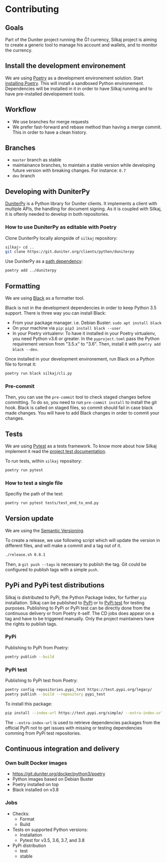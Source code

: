 # Contributing

## Goals
Part of the Duniter project running the Ğ1 currency, Silkaj project is aiming to create a generic tool to manage his account and wallets, and to monitor the currency.

## Install the development environement
We are using [Poetry](https://poetry.eustace.io/) as a development environement solution. Start [installing Poetry](install_poetry.md).
This will install a sandboxed Python environement.
Dependencies will be installed in it in order to have Silkaj running and to have pre-installed developement tools.

## Workflow
- We use branches for merge requests
- We prefer fast-forward and rebase method than having a merge commit. This in order to have a clean history.

## Branches
- `master` branch as stable
- maintainance branches, to maintain a stable version while developing future version with breaking changes. For instance: `0.7`
- `dev` branch

## Developing with DuniterPy
[DuniterPy](https://git.duniter.org/clients/python/duniterpy) is a Python library for Duniter clients.
It implements a client with multiple APIs, the handling for document signing.
As it is coupled with Silkaj, it is oftenly needed to develop in both repositories.

### How to use DuniterPy as editable with Poetry
Clone DuniterPy locally alongside of `silkaj` repository:

```bash
silkaj> cd ..
git clone https://git.duniter.org/clients/python/duniterpy
```

Use DuniterPy as a [path dependency](https://poetry.eustace.io/docs/versions/#path-dependencies):
```bash
poetry add ../duniterpy
```

## Formatting
We are using [Black](https://github.com/python/black) as a formatter tool.

Black is not in the development dependencies in order to keep Python 3.5 support.
There is three way you can install Black:
- From your package manager. i.e. Debian Buster: `sudo apt install black`
- On your machine via `pip`: `pip3 install black --user`
- In your Poetry virtualenv:
To have it installed in your Poetry virtualenv, you need Python v3.6 or greater.
In the `pyproject.toml` pass the Python requirement version from "3.5.x" to "3.6".
Then, install it with `poetry add black --dev`.

Once installed in your development environement, run Black on a Python file to format it:
```bash
poetry run black silkaj/cli.py
```

### Pre-commit
Then, you can use the `pre-commit` tool to check staged changes before committing.
To do so, you need to run `pre-commit install` to install the git hook.
Black is called on staged files, so commit should fail in case black made changes.
You will have to add Black changes in order to commit your changes.

## Tests
We are using [Pytest](https://pytest.org) as a tests framework. To know more about how Silkaj implement it read the [project test documentation](test_and_coverage.md).

To run tests, within `silkaj` repository:
```bash
poetry run pytest
```

### How to test a single file
Specifiy the path of the test:
```bash
poetry run pytest tests/test_end_to_end.py
```

## Version update
We are using the [Semantic Versioning](https://semver.org).

To create a release, we use following script which will update the version in different files, and will make a commit and a tag out of it.
```bash
./release.sh 0.8.1
```

Then, a `git push --tags` is necessary to publish the tag. Git could be configured to publish tags with a simple `push`.

## PyPi and PyPi test distributions
Silkaj is distributed to PyPi, the Python Package Index, for further `pip` installation.
Silkaj can be published to [PyPi](https://pypi.org/project/silkaj) or to [PyPi test](https://test.pypi.org/project/silkaj/) for testing purposes.
Publishing to PyPi or PyPi test can be directly done from the continuous delivery or from Poetry it-self.
The CD jobs does appear on a tag and have to be triggered manually.
Only the project maintainers have the rights to publish tags.

### PyPi
Publishing to PyPi from Poetry:
```bash
poetry publish --build
```
### PyPi test
Publishing to PyPi test from Poetry:
```bash
poetry config repositories.pypi_test https://test.pypi.org/legacy/
poetry publish --build --repository pypi_test
```

To install this package:
```bash
pip install --index-url https://test.pypi.org/simple/ --extra-index-url https://pypi.python.org/simple/ silkaj
```

The `--extra-index-url` is used to retrieve dependencies packages from the official PyPi not to get issues with missing or testing dependencies comming from PyPi test repositories.

## Continuous integration and delivery
### Own built Docker images
- https://git.duniter.org/docker/python3/poetry
- Python images based on Debian Buster
- Poetry installed on top
- Black installed on v3.8

### Jobs
- Checks:
  - Format
  - Build
- Tests on supported Python versions:
  - Installation
  - Pytest for v3.5, 3.6, 3.7, and 3.8
- PyPi distribution
  - test
  - stable
